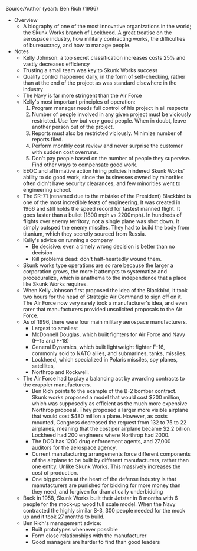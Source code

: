 Source/Author (year): Ben Rich (1996)

- Overview
    -  A biography of one of the most innovative organizations in the world; the Skunk Works branch of Lockheed. A great treatise on the aerospace industry, how military contracting works, the difficulties of bureaucracy, and how to manage people.
- Notes
    - Kelly Johnson: a top secret classification increases costs 25% and vastly decreases efficiency
    - Trusting a small team was key to Skunk Works success
    - Quality control happened daily, in the form of self-checking, rather than at the end of the project as was standard elsewhere in the industry
    - The Navy is far more stringent than the Air Force
    - Kelly's most important principles of operation:
        1. Program manager needs full control of his project in all respects
        2. Number of people involved in any given project must be viciously restricted. Use few but very good people. When in doubt, leave another person out of the project.
        3. Reports must also be restricted viciously. Minimize number of reports filed.
        4. Perform monthly cost review and never surprise the customer with sudden cost overruns.
        5. Don't pay people based on the number of people they supervise. Find other ways to compensate good work.
    - EEOC and affirmative action hiring policies hindered Skunk Works' ability to do good work, since the businesses owned by minorities often didn't have security clearances, and few minorities went to engineering school. 
    - The SR-71 (renamed due to the mistake of the President) Blackbird is one of the most incredible feats of engineering. It was created in 1966 and still holds the speed record for fastest manned flight. It goes faster than a bullet (1800 mph vs 2200mph). In hundreds of flights over enemy territory, not a single plane was shot down. It simply outsped the enemy missiles. They had to build the body from titanium, which they secretly sourced from Russia.
    - Kelly's advice on running a company
        - Be decisive: even a timely wrong decision is better than no decision
        - Kill problems dead: don't half-heartedly wound them.
    - Skunk works type operations are so rare because the larger a corporation grows, the more it attempts to systematize and proceduralize, which is anathema to the independence that a place like Skunk Works requires.
    - When Kelly Johnson first proposed the idea of the Blackbird, it took two hours for the head of Strategic Air Command to sign off on it. The Air Force now very rarely took a manufacturer's idea, and even rarer that manufacturers provided unsolicited proposals to the Air Force.
    - As of 1996, there were four main military aerospace manufacturers.
        - Largest to smallest
        - McDonnell Douglas, which built fighters for Air Force and Navy (F-15 and F-18)
        - General Dynamics, which built lightweight fighter F-16, commonly sold to NATO allies, and submarines, tanks, missiles.
        - Lockheed, which specialized in Polaris missiles, spy planes, satellites,
        - Northrop and Rockwell. 
    - The Air Force had to play a balancing act by awarding contracts to the crappier manufacturers. 
        - Ben Rich points to the example of the B-2 bomber contract. Skunk works proposed a model that would cost $200 million, which was supposedly as efficient as the much more expensive Northrop proposal. They proposed a larger more visible airplane that would cost $480 million a plane. However, as costs mounted, Congress decreased the request from 132 to 75 to 22 airplanes, meaning that  the cost per airplane became $2.2 billion. Lockheed had 200 engineers where Northrop had 2000.
        - The DOD has 1200 drug enforcement agents, and 27,000 auditors for the aerospace agency.
        - Current manufacturing arrangements force different components of the airplane to be built by different manufacturers, rather than one entity. Unlike Skunk Works. This massively increases the cost of production.
        - One big problem at the heart of the defense industry is that manufacturers are punished for bidding for more money than they need, and forgiven for dramatically underbidding
    - Back in 1958, Skunk Works built their Jetstar in 8 months with 6 people for the mock-up wood full scale model. When the Navy contracted the highly similar S-3, 300 people needed for the mock up and it took 27 months to build.
    - Ben Rich's management advice:
        - Built prototypes whenever possible
        - Form close relationships with the manufacturer
        - Good managers are harder to find than good leaders
